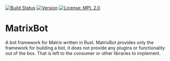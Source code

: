 [![Build Status](https://github.com/ahal/matrix-bot/actions/workflows/rust.yml/badge.svg)](https://github.com/ahal/matrix-bot/actions/workflows/rust.yml)
[![Version](https://img.shields.io/crates/v/matrix-bot.svg)](https://crates.io/crates/matrix-bot/)
[![License: MPL 2.0](https://img.shields.io/badge/License-MPL%202.0-yellow.svg)](https://opensource.org/licenses/MPL-2.0)

# MatrixBot

A bot framework for Matrix written in Rust. MatrixBot provides only the framework for building a
bot, it does not provide any plugins or functionality out of the box. That is left to the consumer
or other libraries to implement.
